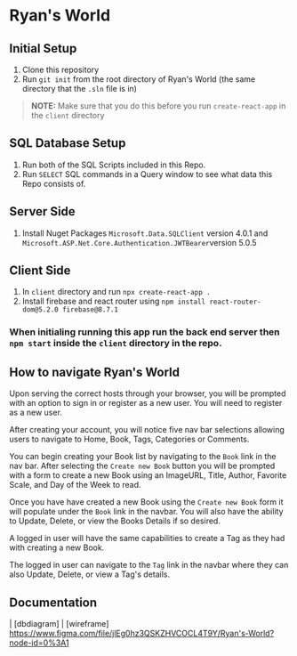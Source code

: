 # Ryan's World 

## Initial Setup 

1. Clone this repository 
1. Run `git init` from the root directory of Ryan's World (the same directory that the `.sln` file is in) 

> **NOTE:** Make sure that you do this before you run `create-react-app` in the `client` directory

## SQL Database Setup

1. Run both of the SQL Scripts included in this Repo.
1. Run `SELECT` SQL commands in a Query window to see what data this Repo consists of.

## Server Side

1. Install Nuget Packages `Microsoft.Data.SQLClient` version 4.0.1 and `Microsoft.ASP.Net.Core.Authentication.JWTBearer`version 5.0.5

## Client Side

1. In `client` directory and run `npx create-react-app .`
1. Install firebase and react router using `npm install react-router-dom@5.2.0 firebase@8.7.1`

### When initialing running this app run the back end server then `npm start` inside the `client` directory in the repo.

## How to navigate Ryan's World

Upon serving the correct hosts through your browser, you will be prompted with an option to sign in or register as a new user. You will need to register as a new user.

After creating your account, you will notice five nav bar selections allowing users to navigate to Home, Book, Tags, Categories or Comments.

You can begin creating your Book list by navigating to the `Book` link in the nav bar. After selecting the `Create new Book` button you will be prompted with a form to create a new Book using an ImageURL, Title, Author, Favorite Scale, and Day of the Week to read.

Once you have have created a new Book using the `Create new Book` form it will populate under the `Book` link in the navbar. You will also have the ability to Update, Delete, or view the Books Details if so desired.

A logged in user will have the same capabilities to create a Tag as they had with creating a new Book.

The logged in user can navigate to the `Tag` link in the navbar where they can also Update, Delete, or view a Tag's details.

## Documentation

| [dbdiagram] <a href=https://dbdiagram.io/d/61eadec57cf3fc0e7c524a78></a>| [wireframe] https://www.figma.com/file/jlEg0hz3QSKZHVCOCL4T9Y/Ryan's-World?node-id=0%3A1

